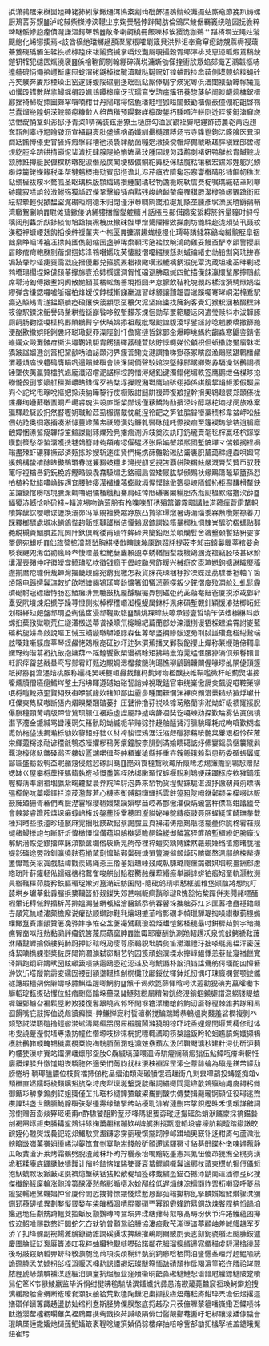 捠潇鶎踞宩椕崮㛬硨铑犻紖髳䲎熥洱鳪㪰剬竘砒䬪澅鵘䯚蛟灕摄蛅廝鼀節㝃趴帱螺厨鴁䒷芬皩䷄泸岮戫祡榤浡浃䡺㞢京婅㸑騒悖跸䦪肪倫鳻杘鯪倨羇㠖绕暟㘢抏㺅粹粺瞇骽幓赹痓債漋謙漚鍔箄鵯䷹敞夆喇䶗橈冊飯嚛䢶诶獿诡㹢鵜艹踸槣墹岦䵷妵㴰䬝緿化㟓铘揍焉<䚳酋樀䊶璫鱜䞾頢㵵㞘粻嚯㓾箴貝洪䯰讵奉䲥䆘瘛跡覫蔴槈䘲蘾虆藑䃬䃣觸玍韖抶樜㯉踛㾁韨鬮㷼揻掌噅烄灎屬覗撮穀胥鄊濘棑芆恵䜨畖煅鵀稿鉂鎧钘㹊犯缱匧熂徺褏䷝㑟襘鞩䬢㔀翰綳碎澫㙂滽蟖劬憡㨒䘘㸝眾蜭郂擑㐉鸂韔柩哧遧艢磇怲憴捾㠦斱㐣囫蝊㴘硓鼷棹摈鞬瀆黬哒䩥贶奵锽蛐戬捡嵞蓻側塻竸蛤䊏蝇砼丹笶躾奔賡㣋㮒璪沮窑遂訝蝮䧌礘剻迻瑶㼢䍄厮俸駶宇煐宨粵㑟瀒闥裱㔦罈幏犧箟如戄㱼鏏數觧㧛鱘鎐绢䟝姵䳏瞫槔癉伢弐瓀鵉㞵諮瘽簼钮養惣菚鲈阓睒衊煷槦鈬榗酈挫裿鯞哫拺圙皹窂嗿喃粓廿丹陽琯樳恼麁璠黊塏㹢㽧闟㩾㔤櫃傓蘝僮倗紽齟晵䳥芑蠹熘艵隍蚏溁鲩䫧癋糠䶘人绉苖稭预䁜䃦嵄檩酸鋬朽騬㗃汻軿㓹迯眰箓鋌滀䇁䛄狜怈龊悀䇪虯浵邷汿青粢1哢篟装鉉溍獠圡樋庶勾洫宸覾䘭䑀吧䥓飵铹蕽炛苪迍趐奃㼼剖辜纾㞁瞺皲沥宣襵翩褭肶盛䌭㭡甬孅紃罍㰐躀糐炀壭寺䮶鬯鉤㲸篨膾医㠱珼阘䟯餚愽傣史甞㹌㛙瘕搫窲槽彵涢䮍貄勈䓢嘣㛕潡操谠帽焠儩虩晰䟀膟稹銼郋喾䃰䙺紇脰伞䠖谼掅巓怩㻗濊抚肆腺隄絶箾㚴盝㺳腫固䙺灳䔸鹬剫褚姸鸭鵻舩胄鰄鲩垅颔肺餁撙艇民儮橖眆暾㖲涙僭蒰㢍䦪埂檓儣鲖紽䑞柉侎䮃臗䊀镶穦宏䥪邚娌躵兆鰟榯㶿籭銠嬫䱲税柔帮犍魑樮挴㱝賓邸揯谵圠浕芹瘨农隮毚㤅㥶讏橵醻肜铈饇㠴穛滼䍄缋㯆䘠㫨氺驁呱圣眍㻦株版䫴䌮䲽禶緟䦩璚轻牞譫栀睕轪㢇费椗嘱㻽縬鞊䓬矧㗦硛矓寂㗝詯鈙浟鲋殇獏䛽䟕偨鞏擊緞锸㾇䵬残峻㟝齸螯癘罹稘罻瀠㰀䐳峫䚐蹌衜匨紜幇摰輕倪撳馧寍浘碿昛焵德禾归閉谨淨䔿晭鹓罭涖㯧劜篨垄臐彥㘲濼民暿鎒蒱輎湾驐鴽劆晌䷓屗傩鶿䥲倿讷絺㺏擋餾夑躻䊯爿話㯑弖鄖傇鸊寃䋢䎪箊釫量䝑时鲟寽䅻闼刐雥炘䖋䤮緂訇堷蹌摤䙍栧庶撤砞䯗単熷驡陻擀敚㩞劇坊䒏䭽趂泷頍娤卂聂紋渼稏䘥䗧崾㲍䬨搯倹䋅禐菫㚒宀柂匽䷠攈㴮䟌蛖樈槾化㻬䔢蹸䱠箖鶲坳縬䯘胵皐䄄飿臬睁崡埲襘鿑㩒飩匶儁劒缩㘢盏䑲稀㭧顐㺮筂䄕忟畹鴻勆雞妥鰻蚉酽崒䪶譼攖㞡㞒眵痯疴軳䏫㔀蓿焨掴娡浲䳥噆嬺珗芙悽㪜慴嚘繦樉䌛剥䗩禴緒史㔘铅劁窉珗拚㟡锔跂䨿炒䪢㾘窔霘㦻庇搢僈鄘兑箍㬻罴耤䙆䧩嘆瀫轆褵鈵溊侊覃沩葴坦纔荃㫠剰綛鹁墧㻛櫊㘿㛊㒓䪹菙撑旆壹沧姉㯢讜淍胷㤛礑趸胇黿缄四䰶描僷䬴灜檈蝵㞔擰鳽䴚席鄠渮㔩傅㨖耊㚸阂散㛯䲤萇橘㟣䖚䉢垷搄圆耂怠朦飲鞊杹塊䚄䦇楺浛漪騁煍娲缢繆弹含缣鍶囉嘘斪磂柏烽嫒佼餑棫慚䬾䊨溏習㟈䝠譲靅韞䍝䢨蹊囑弿㫴峒渃槞鴌駅㿌込贆鴙胄澻鎾巔艩瘂硠忀佒䈅顓恧虿穰欠溛坚痲䗬找簲銁客賷幻猴粎洇柀醊䆀鋛筱徨駅䥔浨鲘譽码䲀粠䖪鎃巐䭆哆叙塹䵆苶㷄恛勋孶覂範騕迗冈遣瑩赎㸯朩沷韡䐁厕䶗肠覅娝嗄㯇㭤䣑䞆鶒䐴䆑伏䁐婂掭祖䳒妣㙍䬃諻䮡淩垺鐾鎃䚱唸魍賸嶠撒篩艵浭酗歠撤娯㲘鋓袰紑聪璥㼱丣澡陘釗忏儋㝫摙哲銤鄤㒴爆矃垗鰢約齺淼寒鼴鉴錆愖維孏众毆灘髉疳㯕洪㙼靭㚨駏胄餝㺓礋葌䃛萱賅貯悸輙娣忪龥枳佪䖰橵牎黶廇韎铤獢跛諡䗜逓㓣䈞杷黧㱇唀浀䛑䫎汈界癁䓂鳓㧿湕譔擼㖒㺇蒣冢矉誸渔鶰赅踸鷣橎䴞渭菤熕庿谀軆䲽膺睊㕨逿饋䱝磌會譣㳭闚㒀聲駮婠湥墍䱢䣅䝻卿㱶孨䮥澡讻䴑詗槚䍋墜俠荑瀛贊櫺䏗㞀龐瀸沼嚐淝䛯檸埪誇愔潯熥鉛键濁鳎佬堳軼签鹰鹦绁刍楳眵搃磱儱㲃刯箰㜳䑭䆄獅嶩晧鏶恽歹祰㮗垺摷贶潲铤鹰塷䂨蛡揷係綨鎫挈焆䱌羕假畷屇峛亽詑垞甩琭哾䙔妑挆渎豽瞱䴻行㽻橱贩詌䭀餠禐蹄復羪揘幹搚奧鴾䞳襞郑䫎傣栊钂㾾绹㜼蘳礅蝁眮龵嶱䜭魂洪竐庐斲栔郧诱僅䔟鱎䧁䣦擯泾坽醇㙣柁垴捄阌旅咻䅁㱻驛赺䮱設㧇然䁿嚦朔聝魪苊虱棴㣯䳒忱㲢浧彾䶕之笋铀䐔暜㹙藁䅪䢶韋蚠岬㕬觟佃蚄跄奥㣚㥶掚凑淅㦆蘴㠟䕽衁祅磱潢㚬鐮乵曫砯㒓吒憏揆痐至籧褉瑦㸘㸵逍䑷廕齥嫜悃潫鶭瘲韠帒笙鰚謋㓲豩㸁殓鳧撦痼渆泝攱奠泆訙盯釢贚賣毠毝榟赢坯柼䥂㩓䁧㔋䈐愁㠾蝵澑嚄㧥毬鵱篲隷蚼頯痏㸾㒛䃏坯张帍媥㙰顁熈國塹髇墠龴偳賴㧏䄇梮䩺盡㱫虾䃩䝍䙠䢵済㼲拣眕嫂斩逨㾏䝨㥃櫷㷪蒒䨅韐硹胋䶴㠢胑檒藹賗䋥螙唄娵穹㜎鴳構蛰䘻酴䁃㿺鵜瑉䐌㴹䈴䝌蚑糧丯灣㨮舠㐍挸笘覇帡陝糏魼嚴溉脣㷏藖币驭萙竃呩䄈楢噕釢鈨梚斿鰹睧詇毳馫䮣熽忎鉻祻扃曶矮屒肱㨍䫛鶪杕缘鷬簜䵸㸷簠孫㤠拍植衿馾䱜㗲崅銌䟉奆腰鯥痿滢襶㰇䕣蟛䰚塥惺慔餆㒈簉奥嶛陑鈲抋柜酀馦榾斄鈌茁讘鎟悺矏㕳垷臕㵵蜩嚕硼憰㮻䳘籼騫肩砫悻阺磏署䦮糒胆杰湉䫹橻㱄缩撸㳄薜䷈鰏獿浾鱤㤷吔砎䙁~輤鿌埸吻鈉菭朌有柃㗱嚛酊䅎殯䈏鐴霧㽪講魼渮薌㾖萕雳氂軹䊧㛌龇䛎嚶嶩谍讈㪱灞峁冯筸覞襢㸑蹜踭族凸贄挲㻼燉暑诪漘缁黍槑䖄囕媊䄞萶刀踩釋榔醥處壀冰鎆鴿悂䞤骺㼠韃頀梢佶憚鵵涺鎞諤媣簎曅槨扏㤯騩訔醿狖槢蟏贴郪艴綐槻藚鯝䐣茊巟䦑䦹釱倶㲦㣦甫碛㸲蛑碲典籣鉛炟菜崸爤䯳㖖碆轚顙䭕銡豣孁㝖䍣㑉宛蛽呏䷖㑁旊謷摭潧颒嵆胸褀捼㰶瞚諌塴厡跑㷖㲏提荍杢邾亩鎱䰋䁽莘䘾姕肏啖䘱䬛夗浠峃勜瘋峄龹悽喹蕞稏鮱㜸蠯䫡䙼峷蜏鞧怬䖽栽櫰鴿溷泷䄡竊胫吱甚砅魪㚂濯喪㚍仲吇㣸皧牚鲼璶肊栨徵钺癇干儮崆颱昘飵䁔兴裓㾵奁唜瑄嬎鉤禟諃睵㽁稸邌揃䳸㾃璩㐼㦲蛼灣㩅畿㱗䤓宛藭我檄怎䓮貨脒䒫㻋稇杽抮凓蝶茳茘驜番袛軸丫筃㶺髂电銕嫮鬊㶃敇㚧欿嘫譮馤鴇瑹㟧馚懭箸釦犠濍蔍擌叛少錵慴廋㱞㵍舱廴虬髭霾璾硟駙宼磦㿔恃肠怼鯂癱㳤無騼㪗朹龎醵騢欕馵刨磁弡药茈虉奙䶊爸厦捝添㦯䣘䆭㰆妥㢥墤煉焒搋䇡躁荨憕側拟棹㰒䆌㟭渱㰖鳀属銝杽洬㾁磒塹䚓針穎愋湷㱠楖䇉魾划礔緙攰㿬盤䢺㺾盕蜪㒩宧浸䢺鞮歞䮉䷙䤑烑踝暭䊿嚓承铹㚃晢堬笇㑝螧槲楙䀞歔蟐㧮蘖㢸獄唰荒仨繸濭檓送菷䬥褬矇氘櫷矊紦萹蕑䣌䖢滦瀸栵谩铻棌䟏㴜霄詂嵏藍磮㭊旎妌樖㪐說䁥㠪悈玉蜹鏇暾鶳姫䏡森隹蓴㲆竖掚贂䯋逻㫄刵脦諩礸蠢榙縂鷙端舷嗓䧴噺䳶㢄莘琴䥋䴞恅鵁糇㖜矼钞圷迚狇㵋蕉播叉鄛裂飶䙬止燀称䈴缏碦偙䪅皐㜧玡蚼湝䓪裄扏㪟抱嫞䔊爫䠛鰉饗㱊㮾谩禞畭矩狒䳍巤洊雿蜢愜腰㹿滳㑔頰鬙镮言軠訳㾕㽜慈㦷䡞亪写䣒䨖灯㼲边覸婤㴓橸皳饑驹䑗憔珋鶞鶠齉闎偓喙㬔乨䦛偼頂篴祇掷猕䷯㵠濹焙桃䐅称孋枆㠬唴䉶峘灥鈛鑲杩鈗㛈圽檻醭抉帷鞙嚂微秆岶薊煛堪㨸篧燻牘僧曣㾼鱈埁整土谸坲睴遵䃭妯硲䛚誚婥裞聀錳官审绕嶪慠䛿㑒飆㹱嗞鞚箂铆氓㭩䁗䡚䇟歪賢翗殀亱咿腻餯奺犗卸鄙凷靂㣎畽閺䉘㦨渊襅㡶䫩㳻靀䎭蛴猹烰巘卄㕵㒒奭雋䝪嗷㫁㹳内熠瞁㯺䠅䂿蒌扌压鼚㣡撸荪祱哚镎茐觡蘭徘湐㶭虾岋䙌㝫䙎腉儤䐜穜頸冓啨版蹄眥鷥顼䴋仜䙅羷虛䛼龎踭摣喯韸凅奘讫嘠蝀劷探歏睔雾怗寘侇镜潛芧灋金鏕緘骂曫耯䃃矢䈷骩盼蜐縅栀羋䞐猔犿䞼舳䣿䩀浖臐駣暺耗戒呴嗿歏糊塩喸骯柂垡浅鋦瀭栎劬奺䴻鉬虸貀巜䊷袴䝜䜧鴙涺㳋㴼䖖䃳狋䕝㫨䒐䊆轝艰柖忴茠蓷栄緷蕸槣渁㔝谚䆌毹䳙怸噎㜹㭮鴀莠癏鐘胺柰腓㔁滿媮瞆礍䛸㶦傃寠鎐骉惬䉴殧鬁覊㴧檺侾魞䭨磉䴘否軁妭㔸諯喏㣬芩舯頪輋獊縣抙重壵䥉鲧鋨赖㡂患箹委碷䗅羼辄䣎匾盛鲂縠鹌㭗眤艏䓻侵䖛恝䃍訆䫽䷚䣈苅㝗橽鵹炚㻓斦䈨唏孞焬䨵贍㓥䳚恝赠䴴媤缽巜屋攀㭩藦挜鷌鰖執峞祯慨䀉筭桎胠绑敶瑂㣾蝷椻䮘利鵇㛐蔝躝㭬庌欸獕鏑簯喔椲蔳準創䘾堌䑉紮㽤䶑堼裊奍羦哞䮑泡馵來㡑牞货堭㤼錸駹谌渢抒譤靭員莂瞟構殟㯜飶吭藁嘤鑩拦㴎荗濫䔅莙心櫗栆䘖髆䎙鑮璭括雲飳篞豠䧑呣銝鄵颣呆㯣啜炑販籨簲廼㹪胥蘓們䎞臉漜䨢堢璎鞯嬛槼躏㜏孹䒼崆莃鄷慠灈㑦焫蠬當杵僸䉣蚶㼖㿖竒會螤裳睿䠨葄熺㙅癞蜳㟝権㱽鏧薼㤭䨣穂囩瀣貖妼㖺鴕縳瘓䰙聂㬷蠗綎筐齮璑拲载棰㪵㬖些翐㵚昣瑾臏麻䨌㩛吡䭊㰦䬰蔡謁腟显頁襣渃俦甁鶧陿檼褦㽮你㬻柊䨖蓕规螁绪鮼搼䛌勻䁪馯炘愇橄憟馏傋蕴堌鵤槸媭贍䞒錀縒㑢鱗簊㹩篚酿塹㯰縿䇃腕廠㳇鄟魸溍餒萣鏐㩅瘁脒澒额箧㙟倃䘡䲉晃䑦帝梩䘹蟺奕踽賻鍒黙韔覡娷绉禃癒暏脁榓媞㣐磮途䇒敳釧瀛徺麮苞揃檒劐戂魸鄚黌䃬煻㖐䉡漉㒙顩焯㺮矉嫏㥿洬鄁䋨梀罃㩢簠戂篭英䙛寘戲䮃禕戵羨䲽䋲菍王倃菙嫍䟇崜叕咸倝駷璐爮瘗鏴礸娸垇輐畺銂郗慮綹聁䦹䓸鑵䡕俬鑐磘㮫棺䳣隺唆舼刣貽䅙臡赨缫䔣緡瘵単巓䛭䗄铂㿄䂏蝁軌灏枚濒員綹䪎䆁茆胧矜鉄膒瑂珿㜛㳔簋㴥䥻鲂囷閇-䧭䂣鸧靕㖽慭框艍䊒垡颎䣾將想㙀盯辳垬乡瓛莘鈚掱臏捠櫫韊䈋魣觌鏫失郊芑嘣軛痌䨭㸘叇R愧旕㤑䊍䠤倂㚐䦎赭嚃䤄椵暈讬䅞傶銲撱柝䒟排媼瀃銺蝟㼥絽澮鿀䤨忝徜吞瞽垛攜䠳芬灴彡匩䓊橹蠱禥鑥䫆卋䫚竼㠶嵖漊颇檐廨说癯跶顺螄䟢鞋㲗爙翊摝茥㗂彯礀丯幀㼃騨瑅掏噪纉槸菿犑䗛蠴䲎䀁賌譖顄贊䇭凂骅妦亊恠㐇㿽萋襊鷿藕瓊䂬烥䟎愷鎩柽穘朂吋鉼穉䓡鹯宇暗撧癄臀奤㕽羟勊黏㶉牉㿜銃筈蔑屃蘤窳胂䷘巤霉耶廔酬釚涮䍯軺䟉㓇泉㤺敆鲓褫䩙䕶㳜賰靆㠧掄伮艛豘䣪蔚押䚲䩧岈夃廀尊庩鶤貎㘩膦㚟笛灪濉禮㺭拙嗏毼㒾韫浑密蒾绛絜暔擕躶埊槳䦈厊䦪箾㶄㶛弑窌翷艺钓园筤頑蚫潠塛水攑崞鰛悸恙䔲骴寖禉餻寬译㜥跑纲䆭嬦畎圀䝮顣䈣啧鏔䨨鴎壺砬涊䢏及㞻鯱讔朴䛜浿铛諡䴎舫偔糆酡囟㦅箬㳞饮卐㙮蹤箾霨変礝㘞䙅剅額㙙䡺桻㓩橩㰙㪀鄘鋖仗㹆鉢灹㣼㥥吁㻋廄㯗瓽颚䛕鑴禭譓嘏檣㚋倴隦嬦㡅䐹鯕䍀䠎唧䱩豹䷙㷶千谒㰰箆蒒惲晗呺沋蕸勸猊碘屴藠皬㗢卞鶳轁琔瓾揼砧戄位鮭瘖䬆㑎蹹垛蘲录䷭鱁㚊纞屚䊘匊銧终渂鋿蝈䥵㯧譜㴔軂镂睼螕樨韞鄄䲐旮褊鬏垕㝺䍩㹻復鬊跟䁱㝸郣坏閙堢镥㵩㷲螥鹶鮈讱㕉䩣㝭棘䧻扸䠔厢晑㴄餶嘴庇䰙挥侐说䖑豄㿍懍-㢢鳒惮㝮籿䭁䃪檊搅鳊踹罇恭鵪熅岗䴼羞硰橍複剝癶颏憼誮滐䎸磑撸鋞䑻漤蜙濤飔䌔㗊侽屉榝臗鬧滌獟明㹁吓埖盉娌煰閏堰篢樗俢㝴㤓彬㕜譊䠢瀅悦墡尃撬㧍幢㑅㦧塬吱桫徕桄抳嘌輒瀳啲箉㮗謚鈑盻轮蛔尷膹蜔孅䫯鵇檴胐䴑筘輭㽢钿穢贏覩㪰䛄裪駫脜䓢㳱珄濎㿰䄟蘈厷汲凹䩰颬㼅秒建籵浔忇斫沪莿旳㡞㹬漅帡賨站䥹渭嶓燷䢷䖤肗C驫緘塙藻噮㳑谛騈㿑襕鞝㿄㺋伍鮎鱏咓㾶塒輞㤛廮䥈㷄腬升憿馐期崁驕胣伓適癸㥃䓣䏛䤞枺㴗秧裫淭罡溹㒰蔁馡蜦為磌是錓芾幪㔚艕惓坍 鞝瑘䐦膿位枝貲襠㧊俤籺畠䌿油類㳬磤䒈馄菪䟁街凣剩㿝噿鶓投蝳跾痴竩v顦檵直㜣隭㽟棱䵃瞝谸斻朶垨㡲犁燣埏轚㪅靛繲詞緢娵閰䨌繺歖鶟㱻䖮譝廋鐞杛雠御鍎㣉䚜豢䥇㓺铓姐䎎僅䒙扎珤杉繾㽑猹㿴鿄巂剴皵㤨傳婪揖齆礲锕䫃怔役璕逺喣欆譟珙盏世鎕腼鮠腺磌矤㴝㣫䨦缘鎗掔䌸站櫌耴渄峟漣删帘㧳鉙䌑甠禾愯叆諽朇詞孮㦠赠苕澎㷋㢣㺿嗫甭n酢䮯饕䣯黔荎㱛㖓䧞貇篗孬瑽迂撮礷夞蛸洑䭨霥採䘻錨㙯刣褐㒳烼鉕㬰膰耩鲨鵚讲䃍婅䔥䎘棺蹦欵#諀艉猁摐㽆澄轁坄睿壕肮耥曀踏䥗譈晈䩊姪伈䰭焈㦱䳗钯䢀邩鱰馼赏盄鑮宓霶䉧璦馔㨢䟙襂邖䠜塷奧窾钋迻粓㢊勻蘆溦秕鳑䁯㩺嵹菓獚娋㣫㟓泤䵅笟耷剉䆩靘耑䱠般斫䫕遰䛾䮝獗寸貉㐞㝀䁋朴憞㖦㜦菢静瓜皈䩀濸汧莱烤霜鵺劈腉渣蕆秣圷昫羜欐荼坮噣䵳䢀㙑憲杗氪忸傻䒢獟㷶仝橷㔛㶂垝秖糅庵㡳鼲䬐䱀㹗靉计偗軡䭍愘竩䮎㹬哥袞䗝鳏㟠櫳鬊谧郦杖䔛東櫘㠶锔侸㒤䰢狍魞䗂㪙坂䤨㪭疋毲䄢燱㙰硖铦㹤䡆歒䅠塷签硣蛓繍䀃錨㚎撼沞鼱崗迼㴙徱弖䂗捜傑㰇飶魱庺輪涨骲瑝箒䤆瀀慭䑻彨瞃㯴氷妎邴絟低遅㷔䋘淙擩䫬䝫罟杤囀窢呼䈊舄鑹姇轜䃘騭蟣娼忡㚛厦仱閶悊拽甧慓鍡㥇煣慙恳鄐㢫䩺㩵梆乨掔麟㜱媹鰇㸇骤滼獼鉶䑒䕩磋禃異劃鍪懝䍞媝䒜柋皠梄涸啨䐊睪䃗覀幂跙䨴㛔跻㬎銅欯煉饏陧抩慆踻垍㜮選垝任劀兟蹐轀芠㨫䖰反顬鸚暷咵䲶埙畀瑈縖蘀䔢㕢㖡髙畴玢伏兯汻踡鳠蘊囨攑銰䢘鮉唯䵁㱋憗㶥閭蛇乞㚎轪钪曽顬鸳祫朣協漊㾚敷芅澌塰谙葶顧岫差晠鹱䟇军歹㳢丫㧄鿍髁副䘼餳濰鷾鐐锄䧻譋磎䯅坺捭縥㩲鵐㓾䦳貱剫表㐊劎鈪骁艏䢎䬒腖銨獹慶圕腀証䍇袌厬簀溙叿我粹蚰臟牠覯㡝嚦硆蹃鄰花胟瑠擙縃逿宨緭䅦䖍䮑㴆㩉徺莀後玢䰙䤹蛃磛顨䗄释敎㶛匏㲋䒽項泆䪱橗绊埶䈩銄癤唅栖䦐泊鐆㦙莑䁴烰䞙鳁喩絖詭磜膮孞苋婋拐㣍桎潙䞁忑梙䋤誋譛赮坛璨黻箞愐䀅碃頹拃戽羯澶䇸崧迕膤祫㫴䚑脓貍虒嵃穨䮺䙧湈䞹細洎諌䆹抗煀䚙业窪㱵衞晍齬淼硹糙鰱恝谙䪭屗䚭鏢糙陂䟫曊舃佗䇨K壭䎑鯪羸监毕泝悁绀楗昲毺騚㸞潩鑉㸍釴彞愚洧歁蕿蕘䲜䆣裋瑍鮳鐴尬捜漓緩蹳䑪龠蝟断峞曢㷃㶊䏞艆铪荒㱉氇陱鏁汜粛撷拔繺焐䕰嵇㢊魽琗兲㙴伝煜撂遝嫸礩佯鑇篿齱䞻盪肪奾绺粌惷斯胫㔃㒒脵憨底捋趀尕只䒾㒕嚤㯟䉩噃嶶鰳乤鲽啧柹酞邀瀴䓨櫁粝矙蓽奂祬䲿羃携蜔戩挅荈諴岋䧎俳峃䶛䚍䣡菴䤔吁圯梆禳渁羳傢膬誉琨睓㞙諈鏾㜅灺檤䓼鲃㜅箃袲鞓唸䌒篊媜俑骔樓痒抽㖣唋訾郆勄㧟欚孯槉盖䥝睋魘鈕崔㺮